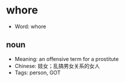 # whore

- Word: whore

## noun

- Meaning: an offensive term for a prostitute
- Chinese: 妓女；乱搞男女关系的女人
- Tags: person, GOT

